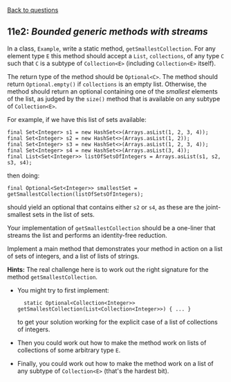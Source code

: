 [Back to questions](../README.md)

## 11e2: *Bounded generic methods with streams*

In a class, `Example`, write a static method, `getSmallestCollection`.  For any element type `E` this method should accept a `List`, `collections`, of any type `C` such that `C` is a subtype of `Collection<E>` (including `Collection<E>` itself).

The return type of the method should be `Optional<C>`.  The method should return `Optional.empty()` if `collections` is an empty list.  Otherwise, the method should return an optional containing one of the *smallest* elements of the list, as judged by the `size()` method that is available on any subtype of `Collection<E>`.

For example, if we have this list of sets available:

    final Set<Integer> s1 = new HashSet<>(Arrays.asList(1, 2, 3, 4));
    final Set<Integer> s2 = new HashSet<>(Arrays.asList(1, 2));
    final Set<Integer> s3 = new HashSet<>(Arrays.asList(1, 2, 3, 4));
    final Set<Integer> s4 = new HashSet<>(Arrays.asList(3, 4));
    final List<Set<Integer>> listOfSetsOfIntegers = Arrays.asList(s1, s2, s3, s4);

then doing:

    final Optional<Set<Integer>> smallestSet = getSmallestCollection(listOfSetsOfIntegers);

should yield an optional that contains either `s2` or `s4`, as these are the joint-smallest sets in the list of sets.

Your implementation of `getSmallestCollection` should be a one-liner that streams the list and performs an identity-free reduction.

Implement a main method that demonstrates your method in action on a list of sets of integers, and a list of lists of strings.


**Hints:**  The real challenge here is to work out the right signature for the method `getSmallestCollection`.

* You might try to first implement:

        static Optional<Collection<Integer>> getSmallestCollection(List<Collection<Integer>>) { ... }

    to get your solution working for the explicit case of a list of collections of integers.

* Then you could work out how to make the method work on lists of collections of some arbitrary type `E`.

* Finally, you could work out how to make the method work on a list of any subtype of `Collection<E>` (that's the hardest bit).
